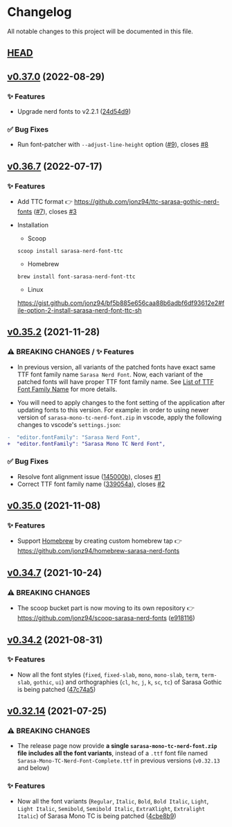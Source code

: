 # Changelog

All notable changes to this project will be documented in this file.

## [HEAD](https://github.com/jonz94/Sarasa-Gothic-Nerd-Fonts/compare/v0.37.0...HEAD)

## [v0.37.0](https://github.com/jonz94/Sarasa-Gothic-Nerd-Fonts/compare/v0.36.8...v0.37.0) (2022-08-29)

### ✨ Features

- Upgrade nerd fonts to v2.2.1 ([24d54d9](https://github.com/jonz94/Sarasa-Gothic-Nerd-Fonts/commit/24d54d9c4b0d54eef0aadde07c15600aa0c400b9))

### ✅ Bug Fixes

- Run font-patcher with `--adjust-line-height` option ([#9](https://github.com/jonz94/Sarasa-Gothic-Nerd-Fonts/pull/9)), closes [#8](https://github.com/jonz94/Sarasa-Gothic-Nerd-Fonts/issues/8)

## [v0.36.7](https://github.com/jonz94/Sarasa-Gothic-Nerd-Fonts/compare/v0.36.6...v0.36.7) (2022-07-17)

### ✨ Features

- Add TTC format 👉 https://github.com/jonz94/ttc-sarasa-gothic-nerd-fonts ([#7](https://github.com/jonz94/Sarasa-Gothic-Nerd-Fonts/pull/7)), closes [#3](https://github.com/jonz94/Sarasa-Gothic-Nerd-Fonts/issues/3)

- Installation

  - Scoop

  ```
  scoop install sarasa-nerd-font-ttc
  ```

  - Homebrew

  ```shell
  brew install font-sarasa-nerd-font-ttc
  ```

  - Linux

  https://gist.github.com/jonz94/bf5b885e656caa88b6adbf6df93612e2#file-option-2-install-sarasa-nerd-font-ttc-sh

## [v0.35.2](https://github.com/jonz94/Sarasa-Gothic-Nerd-Fonts/compare/v0.35.1...v0.35.2) (2021-11-28)

### ⚠ BREAKING CHANGES / ✨ Features

- In previous version, all variants of the patched fonts have exact same TTF font family name `Sarasa Nerd Font`. Now, each variant of the patched fonts will have proper TTF font family name. See [List of TTF Font Family Name](docs/ttf-font-family-name.md) for more details.

- You will need to apply changes to the font setting of the application after updating fonts to this version. For example: in order to using newer version of `sarasa-mono-tc-nerd-font.zip` in vscode, apply the following changes to vscode's `settings.json`:

```diff
-  "editor.fontFamily": "Sarasa Nerd Font",
+  "editor.fontFamily": "Sarasa Mono TC Nerd Font",
```

### ✅ Bug Fixes

- Resolve font alignment issue ([145000b](https://github.com/jonz94/Sarasa-Gothic-Nerd-Fonts/commit/145000bf0a64ae0bf17b99e483fb40e414ef6cad)), closes [#1](https://github.com/jonz94/Sarasa-Gothic-Nerd-Fonts/issues/1)
- Correct TTF font family name ([339054a](https://github.com/jonz94/Sarasa-Gothic-Nerd-Fonts/commit/339054a9d8c3a70d61abbe60f857031ade8cfee4)), closes [#2](https://github.com/jonz94/Sarasa-Gothic-Nerd-Fonts/issues/2)

## [v0.35.0](https://github.com/jonz94/Sarasa-Gothic-Nerd-Fonts/compare/v0.34.7...v0.35.0) (2021-11-08)

### ✨ Features

- Support [Homebrew](https://brew.sh) by creating custom homebrew tap 👉 https://github.com/jonz94/homebrew-sarasa-nerd-fonts

## [v0.34.7](https://github.com/jonz94/Sarasa-Gothic-Nerd-Fonts/compare/v0.34.6...v0.34.7) (2021-10-24)

### ⚠ BREAKING CHANGES

- The scoop bucket part is now moving to its own repository 👉 https://github.com/jonz94/scoop-sarasa-nerd-fonts ([e918116](https://github.com/jonz94/Sarasa-Gothic-Nerd-Fonts/commit/e9181166332ef7d858aff69577f5c5c7bb52441c))

## [v0.34.2](https://github.com/jonz94/Sarasa-Gothic-Nerd-Fonts/compare/v0.34.1...v0.34.2) (2021-08-31)

### ✨ Features

- Now all the font styles (`fixed`, `fixed-slab`, `mono`, `mono-slab`, `term`, `term-slab`, `gothic`, `ui`) and orthographies (`cl`, `hc`, `j`, `k`, `sc`, `tc`) of Sarasa Gothic is being patched ([47c74a5](https://github.com/jonz94/Sarasa-Gothic-Nerd-Fonts/commit/47c74a580cbb332b81104f8db6b4c44729b6d125))

## [v0.32.14](https://github.com/jonz94/Sarasa-Gothic-Nerd-Fonts/compare/v0.32.13...v0.32.14) (2021-07-25)

### ⚠ BREAKING CHANGES

- The release page now provide **a single `sarasa-mono-tc-nerd-font.zip` file includes all the font variants**, instead of a `.ttf` font file named `Sarasa-Mono-TC-Nerd-Font-Complete.ttf` in previous versions (`v0.32.13` and below)

### ✨ Features

- Now all the font variants (`Regular`, `Italic`, `Bold`, `Bold Italic`, `Light`, `Light Italic`, `Semibold`, `Semibold Italic`, `ExtraXlight`, `Extralight Italic`) of Sarasa Mono TC is being patched ([4cbe8b9](https://github.com/jonz94/Sarasa-Gothic-Nerd-Fonts/commit/4cbe8b964e618d559adcf6e9eaac9d6c0432a828))
